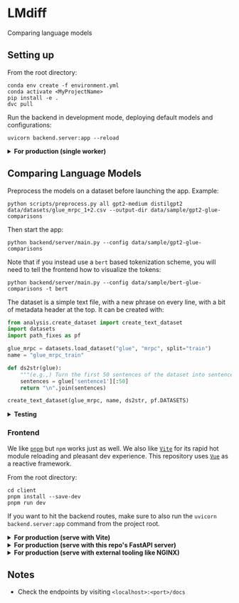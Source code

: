 # LMdiff

Comparing language models

## Setting up
From the root directory:

```
conda env create -f environment.yml
conda activate <MyProjectName>
pip install -e .
dvc pull
```

Run the backend in development mode, deploying default models and configurations:

```
uvicorn backend.server:app --reload
```

<details>
<summary><b>For production (single worker)</b></summary>

```
uvicorn backend.server:app
```

</details>

## Comparing Language Models
Preprocess the models on a dataset before launching the app. Example:

```
python scripts/preprocess.py all gpt2-medium distilgpt2 data/datasets/glue_mrpc_1+2.csv --output-dir data/sample/gpt2-glue-comparisons
```

Then start the app:

```
python backend/server/main.py --config data/sample/gpt2-glue-comparisons
```

Note that if you instead use a `bert` based tokenization scheme, you will need to tell the frontend how to visualize the tokens:

```
python backend/server/main.py --config data/sample/bert-glue-comparisons -t bert
```

The dataset is a simple text file, with a new phrase on every line, with a bit of metadata header at the top. It can be created with:

```python
from analysis.create_dataset import create_text_dataset
import datasets
import path_fixes as pf

glue_mrpc = datasets.load_dataset("glue", "mrpc", split="train")
name = "glue_mrpc_train"

def ds2str(glue):
    """(e.g.,) Turn the first 50 sentences of the dataset into sentence information"""
    sentences = glue['sentence1'][:50]
    return "\n".join(sentences)

create_text_dataset(glue_mrpc, name, ds2str, pf.DATASETS)
```



<details>
<summary><b>Testing</b></summary>

```
make test
```

or

```
python -m pytest tests
```

All tests are stored in `tests`.

</details>

### Frontend

We like [`pnpm`](https://pnpm.io/installation) but `npm` works just as well. We also like [`Vite`](https://vitejs.dev/) for its rapid hot module reloading and pleasant dev experience. This repository uses [`Vue`](https://vuejs.org/) as a reactive framework.

From the root directory:

```
cd client
pnpm install --save-dev
pnpm run dev
```

If you want to hit the backend routes, make sure to also run the `uvicorn backend.server:app` command from the project root.

<details>
<summary><b>For production (serve with Vite)</b></summary>

```
pnpm run serve
```

</details>

<details>
<summary><b>For production (serve with this repo's FastAPI server)</b></summary>

```
cd client
pnpm run build:backend
cd ..
uvicorn backend.server:app
```

Or the `gunicorn` command from above.

All artifacts are stored in the `client/dist` directory with the appropriate basepath.
</details>

<details>
<summary><b>For production (serve with external tooling like NGINX)</b></summary>

```
pnpm run build
```

All artifacts are stored in the `client/dist` directory.
</details>

## Notes

- Check the endpoints by visiting `<localhost>:<port>/docs`